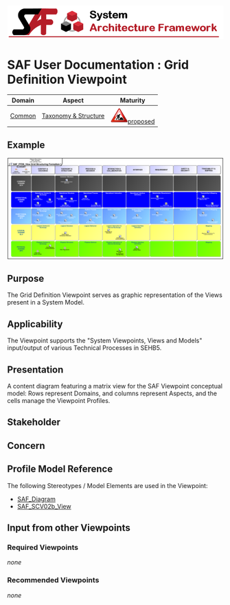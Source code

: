 ![System Architecture Framework](../diagrams/Banner_SAF.png)
# SAF User Documentation : Grid Definition Viewpoint
|**Domain**|**Aspect**|**Maturity**|
| --- | --- | --- |
|[Common](../domains.md#Domain-Common)|[Taxonomy & Structure](../aspects.md#Aspect-Taxonomy-&-Structure)|![Proposed](../diagrams/Under_construction_icon-red.svg )[proposed](../using-saf/maturity.md#proposed)|
## Example
![Grid-Definition-Viewpoint-primary-example.svg](../diagrams/vp-examples/Grid-Definition-Viewpoint-primary-example.svg)
## Purpose
The Grid Definition Viewpoint serves as graphic representation of the Views present in a System Model.
## Applicability
The Viewpoint supports the "System Viewpoints, Views and Models" input/output of various Technical Processes in SEHB5.
## Presentation
A content diagram featuring a matrix view for the SAF Viewpoint conceptual model: Rows represent Domains, and columns represent Aspects, and the cells manage the Viewpoint Profiles.

## Stakeholder
## Concern
## Profile Model Reference
The following Stereotypes / Model Elements are used in the Viewpoint:
* [SAF_Diagram](../stereotypes.md#SAF_Diagram)
* [SAF_SCV02b_View](../stereotypes.md#SAF_SCV02b_View)
## Input from other Viewpoints
### Required Viewpoints
*none*
### Recommended Viewpoints
*none*
